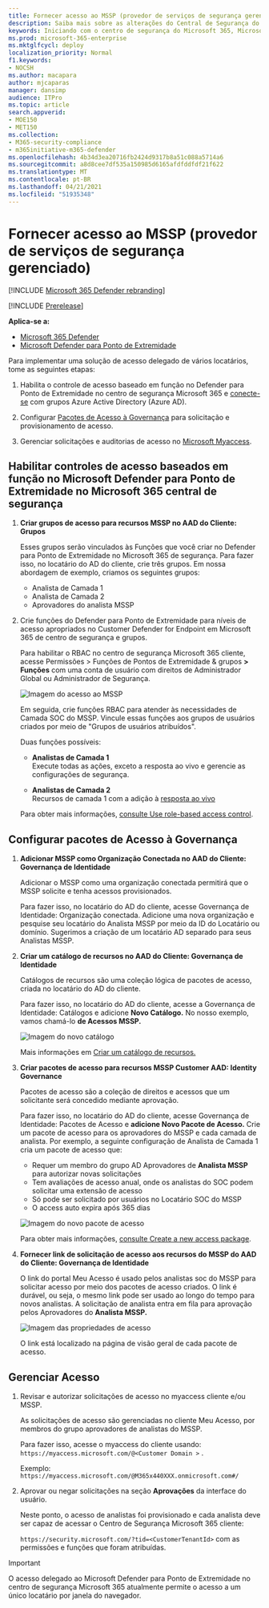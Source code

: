 ```yaml
---
title: Fornecer acesso ao MSSP (provedor de serviços de segurança gerenciado)
description: Saiba mais sobre as alterações do Central de Segurança do Microsoft Defender para o Microsoft 365 de segurança
keywords: Iniciando com o centro de segurança do Microsoft 365, Microsoft Defender para Office 365, Microsoft Defender para Ponto de Extremidade, MDO, MDE, painel único de vidro, portal convergido, portal de segurança, portal de segurança do defender
ms.prod: microsoft-365-enterprise
ms.mktglfcycl: deploy
localization_priority: Normal
f1.keywords:
- NOCSH
ms.author: macapara
author: mjcaparas
manager: dansimp
audience: ITPro
ms.topic: article
search.appverid:
- MOE150
- MET150
ms.collection:
- M365-security-compliance
- m365initiative-m365-defender
ms.openlocfilehash: 4b34d3ea20716fb2424d9317b8a51c088a5714a6
ms.sourcegitcommit: a8d8cee7df535a150985d6165afdfddfdf21f622
ms.translationtype: MT
ms.contentlocale: pt-BR
ms.lasthandoff: 04/21/2021
ms.locfileid: "51935348"
---
```

# <a name="provide-managed-security-service-provider-mssp-access"></a>Fornecer acesso ao MSSP (provedor de serviços de segurança gerenciado) 

[!INCLUDE [Microsoft 365 Defender rebranding](../includes/microsoft-defender.md)]

[!INCLUDE [Prerelease](../includes/prerelease.md)]

**Aplica-se a:**

- [Microsoft 365 Defender](microsoft-365-defender.md)
- [Microsoft Defender para Ponto de Extremidade](https://go.microsoft.com/fwlink/p/?linkid=2154037)

Para implementar uma solução de acesso delegado de vários locatários, tome as seguintes etapas:

1. Habilita o controle de acesso baseado em função no Defender para Ponto de Extremidade no centro de segurança Microsoft 365 e [conecte-se](/windows/security/threat-protection/microsoft-defender-atp/rbac) com grupos Azure Active Directory (Azure AD).

2. Configurar [Pacotes de Acesso à Governança](/azure/active-directory/governance/identity-governance-overview) para solicitação e provisionamento de acesso.

3. Gerenciar solicitações e auditorias de acesso no [Microsoft Myaccess](/azure/active-directory/governance/entitlement-management-request-approve).

## <a name="enable-role-based-access-controls-in-microsoft-defender-for-endpoint-in-microsoft-365-security-center"></a>Habilitar controles de acesso baseados em função no Microsoft Defender para Ponto de Extremidade no Microsoft 365 central de segurança

1. **Criar grupos de acesso para recursos MSSP no AAD do Cliente: Grupos**

    Esses grupos serão vinculados às Funções que você criar no Defender para Ponto de Extremidade no Microsoft 365 de segurança. Para fazer isso, no locatário do AD do cliente, crie três grupos. Em nossa abordagem de exemplo, criamos os seguintes grupos:

    - Analista de Camada 1 
    - Analista de Camada 2 
    - Aprovadores do analista MSSP  


2. Crie funções do Defender para Ponto de Extremidade para níveis de acesso apropriados no Customer Defender for Endpoint em Microsoft 365 de centro de segurança e grupos.

    Para habilitar o RBAC no centro de segurança Microsoft 365 cliente, acesse Permissões > Funções de Pontos de Extremidade & grupos **> Funções** com uma conta de usuário com direitos de Administrador Global ou Administrador de Segurança.

    ![Imagem do acesso ao MSSP](../../media/mssp-access.png)

    Em seguida, crie funções RBAC para atender às necessidades de Camada SOC do MSSP. Vincule essas funções aos grupos de usuários criados por meio de "Grupos de usuários atribuídos".

    Duas funções possíveis:

    - **Analistas de Camada 1** <br>
      Execute todas as ações, exceto a resposta ao vivo e gerencie as configurações de segurança.

    - **Analistas de Camada 2** <br>
      Recursos de camada 1 com a adição à [resposta ao vivo](/windows/security/threat-protection/microsoft-defender-atp/live-response)

    Para obter mais informações, [consulte Use role-based access control](/windows/security/threat-protection/microsoft-defender-atp/rbac).



## <a name="configure-governance-access-packages"></a>Configurar pacotes de Acesso à Governança

1.  **Adicionar MSSP como Organização Conectada no AAD do Cliente: Governança de Identidade**
    
    Adicionar o MSSP como uma organização conectada permitirá que o MSSP solicite e tenha acessos provisionados. 

    Para fazer isso, no locatário do AD do cliente, acesse Governança de Identidade: Organização conectada. Adicione uma nova organização e pesquise seu locatário do Analista MSSP por meio da ID do Locatário ou domínio. Sugerimos a criação de um locatário AD separado para seus Analistas MSSP.

2. **Criar um catálogo de recursos no AAD do Cliente: Governança de Identidade**

    Catálogos de recursos são uma coleção lógica de pacotes de acesso, criada no locatário do AD do cliente.

    Para fazer isso, no locatário do AD do cliente, acesse a Governança de Identidade: Catálogos e adicione **Novo Catálogo.** No nosso exemplo, vamos chamá-lo **de Acessos MSSP.** 

    ![Imagem do novo catálogo](../../media/goverance-catalog.png)

    Mais informações em [Criar um catálogo de recursos.](/azure/active-directory/governance/entitlement-management-catalog-create)


3. **Criar pacotes de acesso para recursos MSSP Customer AAD: Identity Governance**

    Pacotes de acesso são a coleção de direitos e acessos que um solicitante será concedido mediante aprovação. 

    Para fazer isso, no locatário do AD do cliente, acesse Governança de Identidade: Pacotes de Acesso e **adicione Novo Pacote de Acesso.** Crie um pacote de acesso para os aprovadores do MSSP e cada camada de analista. Por exemplo, a seguinte configuração de Analista de Camada 1 cria um pacote de acesso que:

    - Requer um membro do grupo AD Aprovadores de **Analista MSSP** para autorizar novas solicitações
    - Tem avaliações de acesso anual, onde os analistas do SOC podem solicitar uma extensão de acesso
    - Só pode ser solicitado por usuários no Locatário SOC do MSSP
    - O access auto expira após 365 dias

    ![Imagem do novo pacote de acesso](../../media/new-access-package.png)

    Para obter mais informações, [consulte Create a new access package](/azure/active-directory/governance/entitlement-management-access-package-create).


4. **Fornecer link de solicitação de acesso aos recursos do MSSP do AAD do Cliente: Governança de Identidade**

    O link do portal Meu Acesso é usado pelos analistas soc do MSSP para solicitar acesso por meio dos pacotes de acesso criados. O link é durável, ou seja, o mesmo link pode ser usado ao longo do tempo para novos analistas. A solicitação de analista entra em fila para aprovação pelos Aprovadores do **Analista MSSP.**


    ![Imagem das propriedades de acesso](../../media/access-properties.png)

    O link está localizado na página de visão geral de cada pacote de acesso.

## <a name="manage-access"></a>Gerenciar Acesso 

1. Revisar e autorizar solicitações de acesso no myaccess cliente e/ou MSSP.

    As solicitações de acesso são gerenciadas no cliente Meu Acesso, por membros do grupo aprovadores de analistas do MSSP.

    Para fazer isso, acesse o myaccess do cliente usando:  `https://myaccess.microsoft.com/@<Customer Domain >` . 

    Exemplo:  `https://myaccess.microsoft.com/@M365x440XXX.onmicrosoft.com#/`   
2. Aprovar ou negar solicitações na seção **Aprovações** da interface do usuário.

     Neste ponto, o acesso de analistas foi provisionado e cada analista deve ser capaz de acessar o Centro de Segurança Microsoft 365 cliente: 

    `https://security.microsoft.com/?tid=<CustomerTenantId>` com as permissões e funções que foram atribuídas.

> [!IMPORTANT]
> O acesso delegado ao Microsoft Defender para Ponto de Extremidade no centro de segurança Microsoft 365 atualmente permite o acesso a um único locatário por janela do navegador.